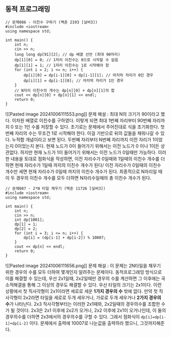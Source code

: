 ## 동적 프로그래밍
```
// 문제086 - 이친수 구하기 (백준 2193 [실버3])
#include <iostream>
using namespace std;

int main() {
    int n;
    cin >> n;
    long long dp[91][2]; // dp 배열 선언 (최대 90자리)
    dp[1][0] = 0; // 1자리 이친수는 0으로 시작할 수 없음
    dp[1][1] = 1; // 1자리 이친수는 1로 시작해야 함
    for (int i = 2; i <= n; i++) {
        dp[i][0] = dp[i-1][0] + dp[i-1][1]; // 마지막 자리가 0인 경우
        dp[i][1] = dp[i-1][0]; // 마지막 자리가 1인 경우
    }
    // N자리 이친수의 개수는 dp[n][0] + dp[n][1]의 합
    cout << dp[n][0] + dp[n][1] << endl;
    return 0;
}
```
![[Pasted image 20241006111553.png]]
문제 해설 : 최대 N의 크기가 90이라고 했다. 이차원 배열로 이친수를 구하였다. 이렇게 되면 최대 1번째 자리부터 90번째 자리까지 0 또는 1인 수를 저장할 수 있다.
초기로는 문제에서 주어진대로 식을 초기화한다. 첫번째 자리의 수는 무조건 1로 시작해야 한다. 이걸 기반으로 뒤의 값들을 채워나갈 수 있다. 누적합 개념이라고 보면 된다.
두번째 자리부터 N번째 자리까지 이전 자리가 1이었는지 0이었는지 본다.
현재 노드가 0이 들어가기 위해서는 이전 노드가 0 이나 1이든 상관없다.
하지만 현재 노드가 1이 들어가기 위해서는 이전 노드가 0일때만 가능하다.
이러한 내용을 토대로 점화식을 작성하면, 이전 자리수가 0일때와 1일때의 이친수 개수를 더하면 현재 자리수가 1일때 까지의 이친수 개수가 된다/ 이전 자리수가 0일때의 이친수 개수만 세면 현재 자리수가 0일때 까지의 이친수 개수가 된다.
최종적으로 N자리일 때 이 두 경우의 이친수 개수를 모두 더하면 N자리수일때의 총 이친수 개수가 된다.

```
// 문제087 - 2*N 타일 채우기 (백준 11726 [실버3])
#include <iostream>
using namespace std;

int main() {
    int n;
    cin >> n;
    int dp[1001];
    dp[1] = 1;
    dp[2] = 2;
    for (int i = 3; i <= n; i++) {
        dp[i] = (dp[i-1] + dp[i-2]) % 10007;
    }
    cout << dp[n] << endl;
    return 0;
}
```
![[Pasted image 20241006111656.png]]
문제 해설 : 이 문제는 2N타일을 채우기 위한 경우의 수를 모두 더하여 몇개인지 알려주는 문제이다. 동적프로그래밍 방식으로 이를 해결할 수 있는데, 우선 2x1일때, 2x2일때만 경우의 수를 계산하면 그 이후에는 국소적해결을 통해 그 이상의 경우도 해결할 수 있다.
우선 타일의 크기는 2x1이다. 이런 상황에서 첫 직사각형이 2x1이라면 세로로 세운 **1가지 경우의 수** 밖에 없다. 만약 첫 직사각형이 2x2라면 타일을 세로로 두개 세우거나, 가로로 두개 세우거나 **2가지 경우의 수**가 나타난다. 2x3 직사각형부터는 이러한 2x1때와, 2x2일때의 경우의수를 조합한 수가 될 것이다.
2x3은 2x1 이후에 2x2가 오거나, 2x2 이후에 2x1이 오거나인데, 이 둘의 경우의수를 더하면 2x3에서의 경우의수를 구할 수 있다.  그래서 점화식이 `dp[i]=dp[i-1]+dp[i-2]` 이다. 문제에서 출력에 10007로 나눈값을 출력하라 했으니, 그것까지해준다.
